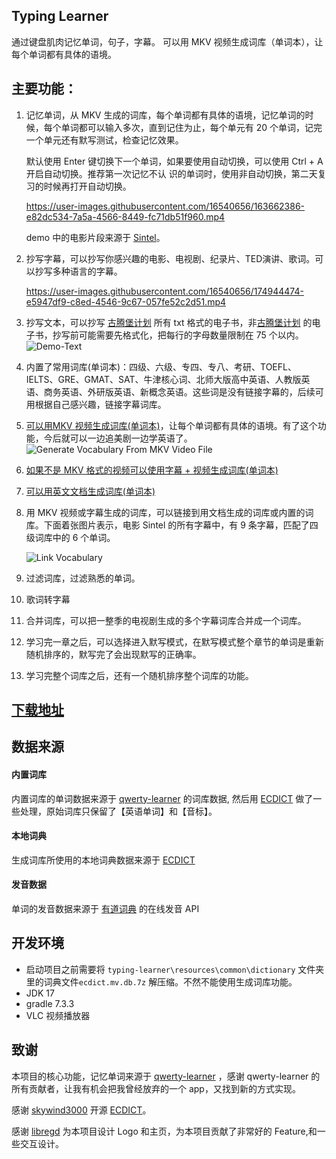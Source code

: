 ## Typing Learner
通过键盘肌肉记忆单词，句子，字幕。 可以用 MKV 视频生成词库（单词本），让每个单词都有具体的语境。

## 主要功能：

1. 记忆单词，从 MKV 生成的词库，每个单词都有具体的语境，记忆单词的时候，每个单词都可以输入多次，直到记住为止，每个单元有 20 个单词，记完一个单元还有默写测试，检查记忆效果。
    
    默认使用 Enter 键切换下一个单词，如果要使用自动切换，可以使用 Ctrl + A 开启自动切换。推荐第一次记忆不认     识的单词时，使用非自动切换，第二天复习的时候再打开自动切换。

    https://user-images.githubusercontent.com/16540656/163662386-e82dc534-7a5a-4566-8449-fc71db51f960.mp4
    
    demo 中的电影片段来源于 [Sintel](https://www.youtube.com/watch?v=eRsGyueVLvQ)。
2. 抄写字幕，可以抄写你感兴趣的电影、电视剧、纪录片、TED演讲、歌词。可以抄写多种语言的字幕。

    https://user-images.githubusercontent.com/16540656/174944474-e5947df9-c8ed-4546-9c67-057fe52c2d51.mp4

3. 抄写文本，可以抄写 [古腾堡计划](https://www.gutenberg.org/) 所有 txt 格式的电子书，非[古腾堡计划](https://www.gutenberg.org/) 的电子书，抄写前可能需要先格式化，把每行的字母数量限制在 75 个以内。
   ![Demo-Text](https://user-images.githubusercontent.com/16540656/175084580-6b26abc3-671f-455e-ac5f-aa583297a0e0.png)
   
4. 内置了常用词库(单词本)：四级、六级、专四、专八、考研、TOEFL、IELTS、GRE、GMAT、SAT、牛津核心词、北师大版高中英语、人教版英语、商务英语、外研版英语、新概念英语。这些词是没有链接字幕的，后续可用根据自己感兴趣，链接字幕词库。

5. [可以用MKV 视频生成词库(单词本)](https://github.com/tangshimin/typing-learner/wiki/%E4%BB%8E-MKV-%E8%A7%86%E9%A2%91%E7%94%9F%E6%88%90%E8%AF%8D%E5%BA%93)，让每个单词都有具体的语境。有了这个功能，今后就可以一边追美剧一边学英语了。
    ![Generate Vocabulary From MKV Video File](https://user-images.githubusercontent.com/16540656/166684580-57e31303-e849-4bb6-be9a-2cc0cb851317.png)
  
6. [如果不是 MKV 格式的视频可以使用字幕 + 视频生成词库(单词本)](https://github.com/tangshimin/typing-learner/wiki/%E4%BB%8E%E5%AD%97%E5%B9%95%E7%94%9F%E6%88%90%E8%AF%8D%E5%BA%93)
7. [可以用英文文档生成词库(单词本)](https://github.com/tangshimin/typing-learner/wiki/%E4%BB%8E%E6%96%87%E6%A1%A3%E7%94%9F%E6%88%90%E8%AF%8D%E5%BA%93)

8. 用 MKV 视频或字幕生成的词库，可以链接到用文档生成的词库或内置的词库。下面着张图片表示，电影 Sintel 的所有字幕中，有 9 条字幕，匹配了四级词库中的 6 个单词。
   
   ![Link Vocabulary](https://user-images.githubusercontent.com/16540656/166690274-2075b736-af51-42f0-a881-6535ca11d4d3.png)
  
9. 过滤词库，过滤熟悉的单词。

10. 歌词转字幕 

11. 合并词库，可以把一整季的电视剧生成的多个字幕词库合并成一个词库。

12. 学习完一章之后，可以选择进入默写模式，在默写模式整个章节的单词是重新随机排序的，默写完了会出现默写的正确率。
  
13. 学习完整个词库之后，还有一个随机排序整个词库的功能。
   

## [下载地址](https://github.com/tangshimin/typing-learner/releases)

## 数据来源
#### 内置词库
内置词库的单词数据来源于 [qwerty-learner](https://github.com/Kaiyiwing/qwerty-learner) 的词库数据, 然后用 [ECDICT](https://github.com/skywind3000/ECDICT) 做了一些处理，原始词库只保留了【英语单词】和【音标】。
#### 本地词典
生成词库所使用的本地词典数据来源于 [ECDICT](https://github.com/skywind3000/ECDICT)
#### 发音数据
单词的发音数据来源于 [有道词典](https://www.youdao.com/) 的在线发音 API


## 开发环境

- 启动项目之前需要将 `typing-learner\resources\common\dictionary` 文件夹里的词典文件`ecdict.mv.db.7z` 解压缩。不然不能使用生成词库功能。
- JDK 17
- gradle 7.3.3
- VLC 视频播放器


## 致谢
本项目的核心功能，记忆单词来源于  [qwerty-learner](https://github.com/Kaiyiwing/qwerty-learner) ，感谢 qwerty-learner 的所有贡献者，让我有机会把我曾经放弃的一个 app，又找到新的方式实现。

感谢 [skywind3000](https://github.com/skywind3000) 开源 [ECDICT](https://github.com/skywind3000/ECDICT)。

感谢 [libregd](https://github.com/libregd) 为本项目设计 Logo 和主页，为本项目贡献了非常好的 Feature,和一些交互设计。


